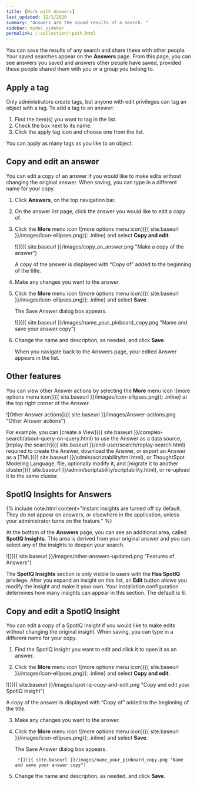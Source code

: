 ```yaml
---
title: [Work with Answers]
last_updated: 12/1/2020
summary: "Answers are the saved results of a search. "
sidebar: mydoc_sidebar
permalink: /:collection/:path.html
---
```

You can save the results of any search and share these with other people. Your saved searches appear on the **Answers** page. From this page, you can see answers you saved and answers other people have saved, provided these people shared them with you or a group you belong to.

## Apply a tag

Only administrators create tags, but anyone with edit privileges can tag an object with a tag. To add a tag to an answer:

1. Find the item(s) you want to tag in the list.
2. Check the box next to its name.
3. Click the apply tag icon and choose one from the list.

You can apply as many tags as you like to an object.

## Copy and edit an answer

You can edit a copy of an answer if you would like to make edits without changing the original answer. When saving, you can type in a different name for your copy.

1. Click **Answers**, on the top navigation bar.
2. On the answer list page, click the answer you would like to edit a copy of.
3. Click the **More** menu icon ![more options menu icon]({{ site.baseurl }}/images/icon-ellipses.png){: .inline} and select **Copy and edit**.

     ![]({{ site.baseurl }}/images/copy_an_answer.png "Make a copy of the answer")

   A copy of the answer is displayed with “Copy of” added to the beginning of the title.

4. Make any changes you want to the answer.

5. Click the **More** menu icon ![more options menu icon]({{ site.baseurl }}/images/icon-ellipses.png){: .inline} and select **Save**.

   The Save Answer dialog box appears.

     ![]({{ site.baseurl }}/images/name_your_pinboard_copy.png "Name and save your answer copy")

6. Change the name and description, as needed, and click **Save**.

   When you navigate back to the Answers page, your edited Answer appears in the list.

## Other features
You can view other Answer actions by selecting the **More** menu icon ![more options menu icon]({{ site.baseurl }}/images/icon-ellipses.png){: .inline} at the top right corner of the Answer.

![Other Answer actions]({{ site.baseurl }}/images/Answer-actions.png "Other Answer actions")

For example, you can [create a View]({{ site.baseurl }}/complex-search/about-query-on-query.html) to use the Answer as a data source, [replay the search]({{ site.baseurl }}/end-user/search/replay-search.html) required to create the Answer, download the Answer, or export an Answer as a [TML]({{ site.baseurl }}/admin/scriptability/tml.html), or ThoughtSpot Modeling Language, file, optionally modify it, and [migrate it to another cluster]({{ site.baseurl }}/admin/scriptability/scriptability.html), or re-upload it to the same cluster.

## SpotIQ Insights for Answers

{% include note.html content="Instant Insights are turned off by default. They do not appear on answers, or elsewhere in the application, unless your administrator turns on the feature." %}

At the bottom of the **Answers** page, you can see an additional area, called
**SpotIQ Insights**. This area is derived from your
original answer and you can select any of the insights to deepen your search.

![]({{ site.baseurl }}/images/other-answers-updated.png "Features of Answers")

The **SpotIQ Insights** section is only visible to users with the **Has SpotIQ**
privilege. After you expand an insight on this list, an **Edit** button allows
you modify the insight and make it your own. Your installation configuration
determines how many insights can appear in this section. The default is 6.

## Copy and edit a SpotIQ Insight

You can edit a copy of a SpotIQ Insight if you would like to make edits without changing the original insight. When saving, you can type in a different name for your copy.

1. Find the SpotIQ insight you want to edit and click it to open it as an answer.

2. Click the **More** menu icon ![more options menu icon]({{ site.baseurl }}/images/icon-ellipses.png){: .inline} and select **Copy and edit**.

![]({{ site.baseurl }}/images/spot-iq-copy-and-edit.png "Copy and edit your SpotIQ insight")


   A copy of the answer is displayed with “Copy of” added to the beginning of the title.

3. Make any changes you want to the answer.

4. Click the **More** menu icon ![more options menu icon]({{ site.baseurl }}/images/icon-ellipses.png){: .inline} and select **Save**.

   The Save Answer dialog box appears.

        ![]({{ site.baseurl }}/images/name_your_pinboard_copy.png "Name and save your answer copy")


5. Change the name and description, as needed, and click **Save**.
